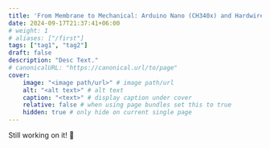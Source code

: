 ```yaml
---
title: 'From Membrane to Mechanical: Arduino Nano (CH340x) and Hardwired hell'
date: 2024-09-17T21:37:41+06:00
# weight: 1
# aliases: ["/first"]
tags: ["tag1", "tag2"]
draft: false
description: "Desc Text."
# canonicalURL: "https://canonical.url/to/page"
cover:
    image: "<image path/url>" # image path/url
    alt: "<alt text>" # alt text
    caption: "<text>" # display caption under cover
    relative: false # when using page bundles set this to true
    hidden: true # only hide on current single page
---
```


Still working on it! 🚧